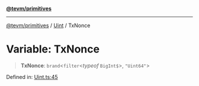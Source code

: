[**@tevm/primitives**](../../../README.md)

***

[@tevm/primitives](../../../globals.md) / [Uint](../README.md) / TxNonce

# Variable: TxNonce

> **TxNonce**: `brand`\<`filter`\<*typeof* `BigInt$`\>, `"Uint64"`\>

Defined in: [Uint.ts:45](https://github.com/evmts/tevm-monorepo/blob/main/packages/primitives/src/Uint.ts#L45)
